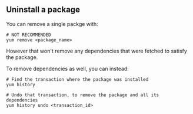 ## Uninstall a package

You can remove a single packge with:

```
# NOT RECOMMENDED
yum remove <package_name>
```

However that won't remove any dependencies that were fetched to satisfy the package.

To remove dependencies as well, you can instead:

```
# Find the transaction where the package was installed
yum history

# Undo that transaction, to remove the package and all its dependencies
yum history undo <transaction_id>
```

